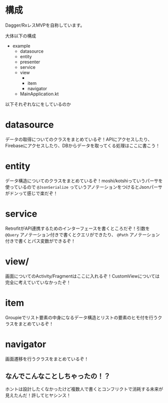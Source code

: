 # 構成

Dagger/RxレスMVPを自称しています。

大体以下の構成

* example
    * datasource
    * entity
    * presenter
    * service
    * view
        * <screen>
        * item
        * navigator
    * MainApplication.kt

以下それぞれなにをしているのか

# datasource

データの取得についてのクラスをまとめているぞ！APIにアクセスしたり、Firebaseにアクセスしたり、DBからデータを取ってくる処理はここに書こう！

# entity

データ構造についてのクラスをまとめているぞ！moshi/kotshiっていうパーサを使っているので `@JsonSerialize` っていうアノテーションをつけるとJsonパーサがドンって感じで楽だぞ！

# service

RetrofitがAPI連携するためのインターフェースを書くところだぞ！引数を `@Query` アノテーション付きで書くとクエリができたり、 `@Path` アノテーション付きで書くとパス変数ができるぞ！

# view/<screen>

画面についてのActivity/Fragmentはここに入れるぞ！CustomViewについては完全に考えていていなかったぞ！

# item

Groupieでリスト要素の中身になるデータ構造とリストの要素のヒモ付を行うクラスをまとめているぞ！

# navigator

画面遷移を行うクラスをまとめているぞ！

## なんでこんなことしちゃったの！？

ホントは設計したくなかったけど複数人で書くとコンフリクトで消耗する未来が見えたんだ！許してヒヤシンス！
